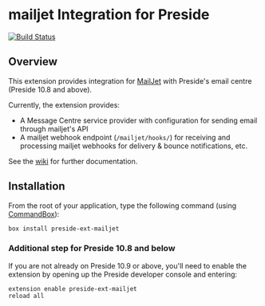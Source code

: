 # mailjet Integration for Preside

[![Build Status](https://travis-ci.org/pixl8/preside-ext-mailjet.svg?branch=stable)](https://travis-ci.org/pixl8/preside-ext-mailjet)

## Overview

This extension provides integration for [MailJet](https://www.mailjet.com/) with Preside's email centre (Preside 10.8 and above).

Currently, the extension provides:

* A Message Centre service provider with configuration for sending email through mailjet's API
* A mailjet webhook endpoint (`/mailjet/hooks/`) for receiving and processing mailjet webhooks for delivery & bounce notifications, etc.

See the [wiki](https://github.com/pixl8/preside-ext-mailjet/wiki) for further documentation.

## Installation

From the root of your application, type the following command (using [CommandBox](https://www.ortussolutions.com/products/commandbox)):

```
box install preside-ext-mailjet
```

### Additional step for Preside 10.8 and below

If you are not already on Preside 10.9 or above, you'll need to enable the extension by opening up the Preside developer console and entering:

```
extension enable preside-ext-mailjet
reload all
```